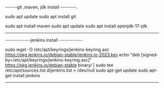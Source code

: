  ------git ,maven, jdk install --------.

 sudo apt update
 sudo apt install git

sudo apt install maven
sudo apt update
sudo apt install openjdk-17-jdk

-----------------------------------------

-------------jenkins install ------------

sudo wget -O /etc/apt/keyrings/jenkins-keyring.asc \
  https://pkg.jenkins.io/debian-stable/jenkins.io-2023.key
echo "deb [signed-by=/etc/apt/keyrings/jenkins-keyring.asc]" \
  https://pkg.jenkins.io/debian-stable binary/ | sudo tee \
  /etc/apt/sources.list.d/jenkins.list > /dev/null
sudo apt-get update
sudo apt-get install jenkins


-----------------------------------------
 
